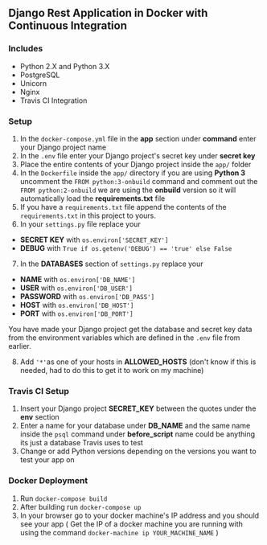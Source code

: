 ## Django Rest Application in Docker with Continuous Integration
### Includes
* Python 2.X and Python 3.X
* PostgreSQL
* Unicorn
* Nginx
* Travis CI Integration

### Setup
1. In the `docker-compose.yml` file in the **app** section under **command** enter your Django project name
2. In the `.env` file enter your Django project's secret key under **secret key**
3. Place the entire contents of your Django project inside the `app/` folder
4. In the `Dockerfile` inside the `app/` directory if you are using **Python 3** uncomment the `FROM python:3-onbuild` command and comment out the `FROM python:2-onbuild` we are using the **onbuild** version so it will automatically load the **requirements.txt** file
5. If you have a `requirements.txt` file append the contents of the `requirements.txt` in this project to yours.
6. In your `settings.py` file replace your 
* **SECRET KEY** with `os.environ['SECRET_KEY']`
* **DEBUG** with `True if os.getenv('DEBUG') == 'true' else False`

7. In the **DATABASES** section of `settings.py` replace your
* **NAME** with `os.environ['DB_NAME']`
* **USER** with `os.environ['DB_USER']`
* **PASSWORD** with `os.environ['DB_PASS']`
* **HOST** with `os.environ['DB_HOST']`
* **PORT** with `os.environ['DB_PORT']`

You have made your Django project get the database and secret key data from the environment variables which are defined in the `.env` file from earlier.

8. Add `'*'`as one of your hosts in **ALLOWED_HOSTS** (don't know if this is needed, had to do this to get it to work on my machine)

### Travis CI Setup
1. Insert your Django project **SECRET_KEY** between the quotes under the **env** section
2. Enter a name for your database under **DB_NAME** and the same name inside the `psql` command under **before_script** name could be anything its just a database Travis uses to test
3. Change or add Python versions depending on the versions you want to test your app on

### Docker Deployment
1. Run `docker-compose build`
2. After building run `docker-compose up`
3. In your browser go to your docker machine's IP address and you should see your app ( Get the IP of a docker machine you are running with using the command `docker-machine ip YOUR_MACHINE_NAME` )
